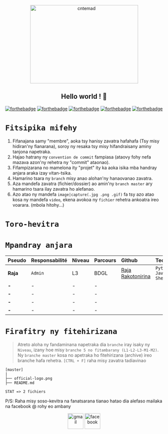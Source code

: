 
<p align="center"><img src="https://github.com/RajaRakoto/cntemad/blob/master/official-logo.png" height="250" width="345" alt="cntemad"></p>

<h2 align="center">Hello world ! 👋</h2>

[![forthebadge](https://forthebadge.com/images/badges/built-with-love.svg)](https://forthebadge.com) [![forthebadge](https://forthebadge.com/images/badges/for-you.svg)](https://forthebadge.com) [![forthebadge](https://forthebadge.com/images/badges/open-source.svg)](https://forthebadge.com) [![forthebadge](https://forthebadge.com/images/badges/uses-git.svg)](https://forthebadge.com) [![forthebadge](https://forthebadge.com/images/badges/built-by-developers.svg)](https://forthebadge.com)

# `Fitsipika mifehy`
1. Fifanajana samy "membre", aoka tsy hanisy zavatra hafahafa (Tsy misy hidiran'ny fianarana), soroy ny resaka tsy misy hifandraisany aminy tanjona napetraka.
2. Hajao hatrany ny `convention de commit` fampiasa (ataovy fohy nefa mazava azon'ny rehetra ny "commit" ataonao).
3. Fifampizarana no mamelona ity "projet" ity ka aoka isika mba handray anjara araka izay vitan-tsika.
4. Hamarino tsara ny `branch` misy anao alohan'ny hanaovanao zavatra.
5. Aza mandefa zavatra (fichier/dossier) ao amin'ny `branch master` ary hamarino tsara ilay zavatra ho alefanao.
6. Azo atao ny mandefa `image|capture(.jpg .png .gif)` fa tsy azo atao kosa ny mandefa `video`, ekena avokoa ny `fichier` rehetra ankoatra ireo voarara.
(mbola hitohy...)

# `Toro-hevitra`

# `Mpandray anjara`

| Pseudo       |Responsabilité | Niveau | Parcours | Github  | Tech
|:-------------|:--------------|:-------|:---------|:--------|:-------------------------------------------------------------------------------------------
| **Raja**     |    `Admin`    |  L3    |   BDGL   |[Raja Rakotonirina](https://github.com/RajaRakoto)|`Python` `Javascript` `Shell`
| **-**        |       -       |   -    |    -     |
| **-**        |       -       |   -    |    -     |
| **-**        |       -       |   -    |    -     |
| **-**        |       -       |   -    |    -     |

# `Firafitry ny fitehirizana`

> Atreto aloha ny fandaminana napetraka dia `branche` iray isaky ny `Niveau`, izany hoe misy `branche 5 no fitambarany (L1-L2-L3-M1-M2)`.
> Ny `branche master` kosa no apetraka ho fitehirizana (archive) ireo branche hafa rehetra.
> `[CTRL + F]` raha misy zavatra tadiavinao

    [master]
    |
    ├── official-logo.png
    ├── README.md
    
    STAT => 2 fichiers

P/S: Raha misy soso-kevitra na fanatsarana tianao hatao dia alefaso mailaka na facebook @ rohy eo ambany
<p align="center">
<a href="mailto:raja.rakoto7@gmail.com" target="blank"><img align="center" src="https://cdn.jsdelivr.net/npm/simple-icons@3.0.1/icons/gmail.svg" alt="gmail" height="50" width="50" /></a> 
<a href="https://www.facebook.com/raja.rakotonirina" target="blank"><img align="center" src="https://cdn.jsdelivr.net/npm/simple-icons@3.0.1/icons/facebook.svg" alt="facebook" height="50" width="50" /></a>
</p>